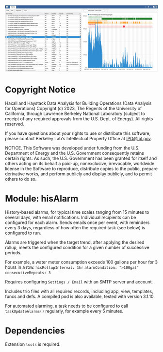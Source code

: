![Main hisAlarm view with examples](./assets/hisAlarm_main_view_example.jpg)

# Copyright Notice
  Haxall and Haystack Data Analysis for Building Operations (Data Analysis for
  Operations) Copyright (c) 2023, The Regents of the University of California,
  through Lawrence Berkeley National Laboratory (subject to receipt of any
  required approvals from the U.S. Dept. of Energy). All rights reserved.

  If you have questions about your rights to use or distribute this software,
  please contact Berkeley Lab's Intellectual Property Office at
  IPO@lbl.gov.

  NOTICE.  This Software was developed under funding from the U.S. Department
  of Energy and the U.S. Government consequently retains certain rights.  As 
  such, the U.S. Government has been granted for itself and others acting on
  its behalf a paid-up, nonexclusive, irrevocable, worldwide license in the 
  Software to reproduce, distribute copies to the public, prepare derivative
  works, and perform publicly and display publicly, and to permit others to do 
  so.

# Module: hisAlarm
History-based alarms, for typical time scales ranging from 15 minutes to several days, with email notifications.
Individual recipients can be configured for each alarm. Sends emails once per event, with reminders every 3 days,
regardless of how often the required task (see below) is configured to run.

Alarms are triggered when the target trend, after applying the desired rollup, meets the configured condition for
a given number of successive periods.

For example, a water meter consumption exceeds 100 gallons per hour for 3 hours in a row.
`hisRollupInterval: 1hr`
`alarmCondition: ">100gal"`
`consecutiveRepeats: 3`

Requires configuring `Settings / Email` with an SMTP server and account.

Includes trio files with all required records, including app, view, templates, funcs and defs. A compiled pod is
also available, tested with version 3.1.10.

For automated alarming, a task needs to be configured to call `taskUpdateAlarms()` regularly, for example
every 5 minutes.

# Dependencies
Extension `tools` is required.
